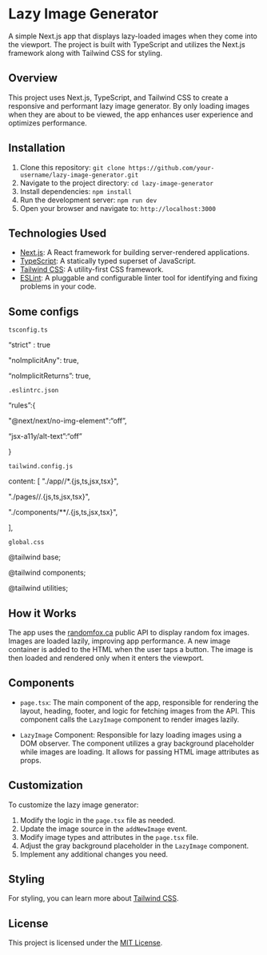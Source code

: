 # Lazy Image Generator

A simple Next.js app that displays lazy-loaded images when they come into the viewport. The project is built with TypeScript and utilizes the Next.js framework along with Tailwind CSS for styling.

## Overview

This project uses Next.js, TypeScript, and Tailwind CSS to create a responsive and performant lazy image generator. By only loading images when they are about to be viewed, the app enhances user experience and optimizes performance.

## Installation

1. Clone this repository: `git clone https://github.com/your-username/lazy-image-generator.git`
2. Navigate to the project directory: `cd lazy-image-generator`
3. Install dependencies: `npm install`
4. Run the development server: `npm run dev`
5. Open your browser and navigate to: `http://localhost:3000`



## Technologies Used

- [Next.js](https://nextjs.org/): A React framework for building server-rendered applications.
- [TypeScript](https://www.typescriptlang.org/): A statically typed superset of JavaScript.
- [Tailwind CSS](https://v2.tailwindcss.com/docs): A utility-first CSS framework.
- [ESLint](https://eslint.org/): A pluggable and configurable linter tool for identifying and fixing problems in your code.

## Some configs
`tsconfig.ts`

“strict" : true

"noImplicitAny": true,

“noImplicitReturns”: true,


`.eslintrc.json`

“rules”:{

"@next/next/no-img-element":“off”,

“jsx-a11y/alt-text”:“off”

}

`tailwind.config.js`

content: [
"./app//*.{js,ts,jsx,tsx}",

"./pages//.{js,ts,jsx,tsx}",

"./components/**/.{js,ts,jsx,tsx}",

],

`global.css`

@tailwind base;

@tailwind components;

@tailwind utilities;

## How it Works

The app uses the [randomfox.ca](https://randomfox.ca) public API to display random fox images. Images are loaded lazily, improving app performance. A new image container is added to the HTML when the user taps a button. The image is then loaded and rendered only when it enters the viewport.

## Components

- `page.tsx`: The main component of the app, responsible for rendering the layout, heading, footer, and logic for fetching images from the API. This component calls the `LazyImage` component to render images lazily.

- `LazyImage` Component: Responsible for lazy loading images using a DOM observer. The component utilizes a gray background placeholder while images are loading. It allows for passing HTML image attributes as props.

## Customization

To customize the lazy image generator:

1. Modify the logic in the `page.tsx` file as needed.
2. Update the image source in the `addNewImage` event.
3. Modify image types and attributes in the `page.tsx` file.
4. Adjust the gray background placeholder in the `LazyImage` component.
5. Implement any additional changes you need.

## Styling

For styling, you can learn more about [Tailwind CSS](https://v2.tailwindcss.com/docs).

## License

This project is licensed under the [MIT License](LICENSE).
